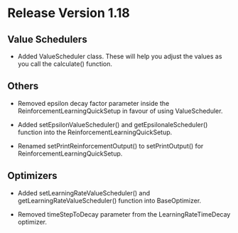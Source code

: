 # Release Version 1.18

## Value Schedulers

* Added ValueScheduler class. These will help you adjust the values as you call the calculate() function.

## Others

* Removed epsilon decay factor parameter inside the ReinforcementLearningQuickSetup in favour of using ValueScheduler. 

* Added setEpsilonValueScheduler() and getEpsilonaleScheduler() function into the ReinforcementLearningQuickSetup.

* Renamed setPrintReinforcementOutput() to setPrintOutput() for ReinforcementLearningQuickSetup.

## Optimizers

* Added setLearningRateValueScheduler() and getLearningRateValueScheduler() function into BaseOptimizer.

* Removed timeStepToDecay parameter from the LearningRateTimeDecay optimizer.